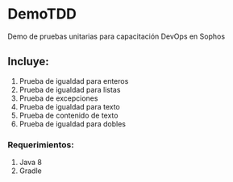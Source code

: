 # DemoTDD
Demo de pruebas unitarias para capacitación DevOps en Sophos

## Incluye:
1. Prueba de igualdad para enteros
1. Prueba de igualdad para listas
1. Prueba de excepciones
1. Prueba de igualdad para texto
1. Prueba de contenido de texto
1. Prueba de igualdad para dobles

### Requerimientos:

1. Java 8
1. Gradle